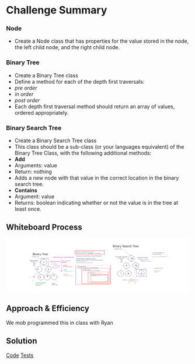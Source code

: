 # Challenge Summary

### Node

- Create a Node class that has properties for the value stored in the node, the left child node, and the right child node.

### Binary Tree

- Create a Binary Tree class
- Define a method for each of the depth first traversals:
- *pre order*
- *in order*
- *post order*
- Each depth first traversal method should return an array of values, ordered appropriately.

### Binary Search Tree

- Create a Binary Search Tree class
- This class should be a sub-class (or your languages equivalent) of the Binary Tree Class, with the following additional methods:
- **Add**
- Arguments: value
- Return: nothing
- Adds a new node with that value in the correct location in the binary search tree.
- **Contains**
- Argument: value
- Returns: boolean indicating whether or not the value is in the tree at least once.

## Whiteboard Process

![Binary Tree & BST Whiteboard](../assets/415BinaryTreeAndBST.png)

## Approach & Efficiency

We mob programmed this in class with Ryan

## Solution

[Code](./index.js)
[Tests](./__tests__/tree.test.js)

